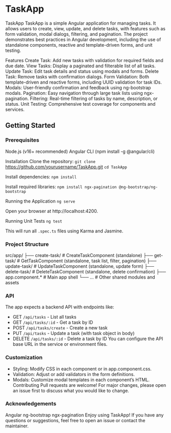 # TaskApp

TaskApp
TaskApp is a simple Angular application for managing tasks. It allows users to create, view, update, and delete tasks, with features such as form validation, modal dialogs, filtering, and pagination. The project demonstrates best practices in Angular development, including the use of standalone components, reactive and template-driven forms, and unit testing.

Features
Create Task: Add new tasks with validation for required fields and due date.
View Tasks: Display a paginated and filterable list of all tasks.
Update Task: Edit task details and status using modals and forms.
Delete Task: Remove tasks with confirmation dialogs.
Form Validation: Both template-driven and reactive forms, including UUID validation for task IDs.
Modals: User-friendly confirmation and feedback using ng-bootstrap modals.
Pagination: Easy navigation through large task lists using ngx-pagination.
Filtering: Real-time filtering of tasks by name, description, or status.
Unit Testing: Comprehensive test coverage for components and services.
## Getting Started
### Prerequisites
Node.js (v16+ recommended)
Angular CLI (npm install -g @angular/cli)

Installation
Clone the repository:
```git clone``` https://github.com/yourusername/TaskApp.git
```cd TaskApp```

Install dependencies:
```npm install```

Install required libraries:
```npm install ngx-pagination @ng-bootstrap/ng-bootstrap```

Running the Application
```ng serve```

Open your browser at http://localhost:4200.

Running Unit Tests
```ng test```

This will run all ```.spec.ts``` files using Karma and Jasmine.

### Project Structure
src/app/
  ├── create-task/         # CreateTaskComponent (standalone)
  ├── get-task/            # GetTaskComponent (standalone, task list, filter, pagination)
  ├── update-task/         # UpdateTaskComponent (standalone, update form)
  ├── delete-task/         # DeleteTaskComponent (standalone, delete confirmation)
  ├── app.component.*      # Main app shell
  └── ...                  # Other shared modules and assets

### API
The app expects a backend API with endpoints like:

- GET ```/api/tasks``` - List all tasks
- GET ```/api/tasks/:id``` - Get a task by ID
- POST ```/api/tasks/create``` - Create a new task
- PUT ```/api/tasks``` - Update a task (with task object in body)
- DELETE ```/api/tasks/:id``` - Delete a task by ID
You can configure the API base URL in the service or environment files.

### Customization
- Styling: Modify CSS in each component or in app.component.css.
- Validation: Adjust or add validators in the form definitions.
- Modals: Customize modal templates in each component’s HTML.
Contributing
Pull requests are welcome! For major changes, please open an issue first to discuss what you would like to change.



### Acknowledgements
Angular
ng-bootstrap
ngx-pagination
Enjoy using TaskApp! If you have any questions or suggestions, feel free to open an issue or contact the maintainer.
